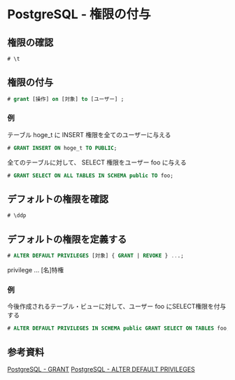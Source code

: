 # PostgreSQL - 権限の付与

## 権限の確認

```sql
# \t
```

## 権限の付与

```sql
# grant [操作] on [対象] to [ユーザー] ;
```

### 例

テーブル hoge_t に INSERT 権限を全てのユーザーに与える

```sql
# GRANT INSERT ON hoge_t TO PUBLIC;
```

全てのテーブルに対して、 SELECT 権限をユーザー foo に与える

```sql
# GRANT SELECT ON ALL TABLES IN SCHEMA public TO foo;
```

## デフォルトの権限を確認

```sql
# \ddp
```

## デフォルトの権限を定義する

```sql
# ALTER DEFAULT PRIVILEGES [対象] { GRANT | REVOKE } ...;
```

privilege ... [名]特権

### 例

今後作成されるテーブル・ビューに対して、ユーザー foo にSELECT権限を付与する

```sql
# ALTER DEFAULT PRIVILEGES IN SCHEMA public GRANT SELECT ON TABLES foo;
```

## 参考資料

[PostgreSQL - GRANT](https://www.postgresql.jp/document/9.0/html/sql-grant.html)
[PostgreSQL - ALTER DEFAULT PRIVILEGES](https://www.postgresql.jp/document/9.0/html/sql-alterdefaultprivileges.html)
